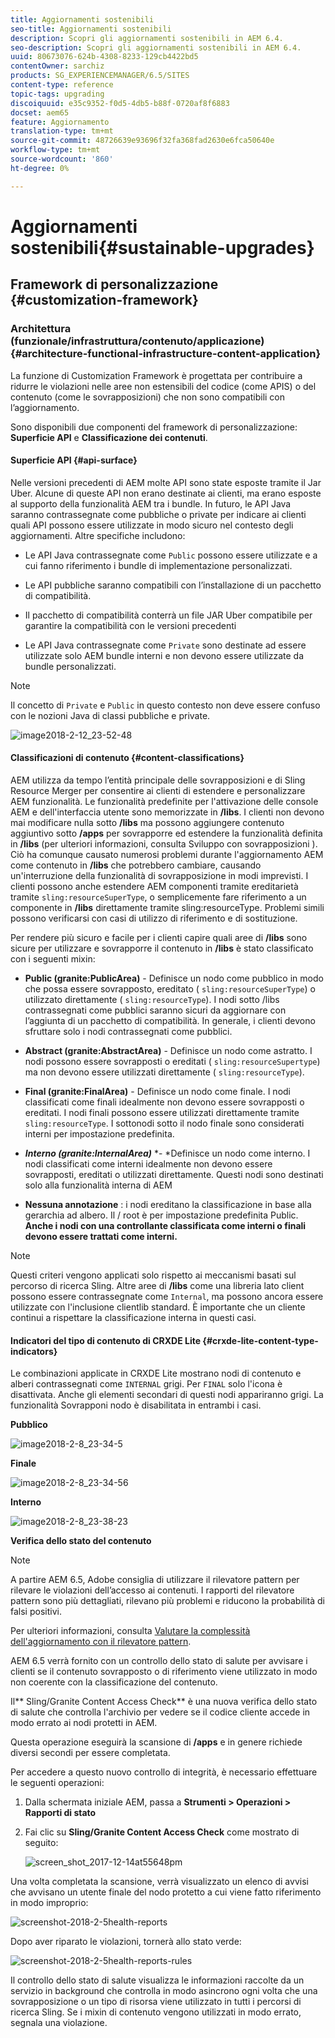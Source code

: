 ```yaml
---
title: Aggiornamenti sostenibili
seo-title: Aggiornamenti sostenibili
description: Scopri gli aggiornamenti sostenibili in AEM 6.4.
seo-description: Scopri gli aggiornamenti sostenibili in AEM 6.4.
uuid: 80673076-624b-4308-8233-129cb4422bd5
contentOwner: sarchiz
products: SG_EXPERIENCEMANAGER/6.5/SITES
content-type: reference
topic-tags: upgrading
discoiquuid: e35c9352-f0d5-4db5-b88f-0720af8f6883
docset: aem65
feature: Aggiornamento
translation-type: tm+mt
source-git-commit: 48726639e93696f32fa368fad2630e6fca50640e
workflow-type: tm+mt
source-wordcount: '860'
ht-degree: 0%

---
```



# Aggiornamenti sostenibili{#sustainable-upgrades}

## Framework di personalizzazione {#customization-framework}

### Architettura (funzionale/infrastruttura/contenuto/applicazione) {#architecture-functional-infrastructure-content-application}

La funzione di Customization Framework è progettata per contribuire a ridurre le violazioni nelle aree non estensibili del codice (come APIS) o del contenuto (come le sovrapposizioni) che non sono compatibili con l’aggiornamento.

Sono disponibili due componenti del framework di personalizzazione: **Superficie API** e **Classificazione dei contenuti**.

#### Superficie API {#api-surface}

Nelle versioni precedenti di AEM molte API sono state esposte tramite il Jar Uber. Alcune di queste API non erano destinate ai clienti, ma erano esposte al supporto della funzionalità AEM tra i bundle. In futuro, le API Java saranno contrassegnate come pubbliche o private per indicare ai clienti quali API possono essere utilizzate in modo sicuro nel contesto degli aggiornamenti. Altre specifiche includono:

* Le API Java contrassegnate come `Public` possono essere utilizzate e a cui fanno riferimento i bundle di implementazione personalizzati.

* Le API pubbliche saranno compatibili con l’installazione di un pacchetto di compatibilità.
* Il pacchetto di compatibilità conterrà un file JAR Uber compatibile per garantire la compatibilità con le versioni precedenti
* Le API Java contrassegnate come `Private` sono destinate ad essere utilizzate solo AEM bundle interni e non devono essere utilizzate da bundle personalizzati.

>[!NOTE]
>
>Il concetto di `Private` e `Public` in questo contesto non deve essere confuso con le nozioni Java di classi pubbliche e private.

![image2018-2-12_23-52-48](assets/image2018-2-12_23-52-48.png)

#### Classificazioni di contenuto {#content-classifications}

AEM utilizza da tempo l’entità principale delle sovrapposizioni e di Sling Resource Merger per consentire ai clienti di estendere e personalizzare AEM funzionalità. Le funzionalità predefinite per l&#39;attivazione delle console AEM e dell&#39;interfaccia utente sono memorizzate in **/libs**. I clienti non devono mai modificare nulla sotto **/libs** ma possono aggiungere contenuto aggiuntivo sotto **/apps** per sovrapporre ed estendere la funzionalità definita in **/libs** (per ulteriori informazioni, consulta Sviluppo con sovrapposizioni ). Ciò ha comunque causato numerosi problemi durante l&#39;aggiornamento AEM come contenuto in **/libs** che potrebbero cambiare, causando un&#39;interruzione della funzionalità di sovrapposizione in modi imprevisti. I clienti possono anche estendere AEM componenti tramite ereditarietà tramite `sling:resourceSuperType`, o semplicemente fare riferimento a un componente in **/libs** direttamente tramite sling:resourceType. Problemi simili possono verificarsi con casi di utilizzo di riferimento e di sostituzione.

Per rendere più sicuro e facile per i clienti capire quali aree di **/libs** sono sicure per utilizzare e sovrapporre il contenuto in **/libs** è stato classificato con i seguenti mixin:

* **Public (granite:PublicArea)**  - Definisce un nodo come pubblico in modo che possa essere sovrapposto, ereditato (  `sling:resourceSuperType`) o utilizzato direttamente (  `sling:resourceType`). I nodi sotto /libs contrassegnati come pubblici saranno sicuri da aggiornare con l’aggiunta di un pacchetto di compatibilità. In generale, i clienti devono sfruttare solo i nodi contrassegnati come pubblici.

* **Abstract (granite:AbstractArea)**  - Definisce un nodo come astratto. I nodi possono essere sovrapposti o ereditati ( `sling:resourceSupertype`) ma non devono essere utilizzati direttamente ( `sling:resourceType`).

* **Final (granite:FinalArea)**  - Definisce un nodo come finale. I nodi classificati come finali idealmente non devono essere sovrapposti o ereditati. I nodi finali possono essere utilizzati direttamente tramite `sling:resourceType`. I sottonodi sotto il nodo finale sono considerati interni per impostazione predefinita.

* ***Interno (granite:InternalArea)*** *- *Definisce un nodo come interno. I nodi classificati come interni idealmente non devono essere sovrapposti, ereditati o utilizzati direttamente. Questi nodi sono destinati solo alla funzionalità interna di AEM

* **Nessuna annotazione** : i nodi ereditano la classificazione in base alla gerarchia ad albero. Il / root è per impostazione predefinita Public. **Anche i nodi con una controllante classificata come interni o finali devono essere trattati come interni.**

>[!NOTE]
>
>Questi criteri vengono applicati solo rispetto ai meccanismi basati sul percorso di ricerca Sling. Altre aree di **/libs** come una libreria lato client possono essere contrassegnate come `Internal`, ma possono ancora essere utilizzate con l&#39;inclusione clientlib standard. È importante che un cliente continui a rispettare la classificazione interna in questi casi.

#### Indicatori del tipo di contenuto di CRXDE Lite {#crxde-lite-content-type-indicators}

Le combinazioni applicate in CRXDE Lite mostrano nodi di contenuto e alberi contrassegnati come `INTERNAL` grigi. Per `FINAL` solo l&#39;icona è disattivata. Anche gli elementi secondari di questi nodi appariranno grigi. La funzionalità Sovrapponi nodo è disabilitata in entrambi i casi.

**Pubblico**

![image2018-2-8_23-34-5](assets/image2018-2-8_23-34-5.png)

**Finale**

![image2018-2-8_23-34-56](assets/image2018-2-8_23-34-56.png)

**Interno**

![image2018-2-8_23-38-23](assets/image2018-2-8_23-38-23.png)

**Verifica dello stato del contenuto**

>[!NOTE]
>
>A partire AEM 6.5, Adobe consiglia di utilizzare il rilevatore pattern per rilevare le violazioni dell’accesso ai contenuti. I rapporti del rilevatore pattern sono più dettagliati, rilevano più problemi e riducono la probabilità di falsi positivi.
>
>Per ulteriori informazioni, consulta [Valutare la complessità dell&#39;aggiornamento con il rilevatore pattern](/help/sites-deploying/pattern-detector.md).

AEM 6.5 verrà fornito con un controllo dello stato di salute per avvisare i clienti se il contenuto sovrapposto o di riferimento viene utilizzato in modo non coerente con la classificazione del contenuto.

Il** Sling/Granite Content Access Check** è una nuova verifica dello stato di salute che controlla l&#39;archivio per vedere se il codice cliente accede in modo errato ai nodi protetti in AEM.

Questa operazione eseguirà la scansione di **/apps** e in genere richiede diversi secondi per essere completata.

Per accedere a questo nuovo controllo di integrità, è necessario effettuare le seguenti operazioni:

1. Dalla schermata iniziale AEM, passa a **Strumenti > Operazioni > Rapporti di stato**
1. Fai clic su **Sling/Granite Content Access Check** come mostrato di seguito:

   ![screen_shot_2017-12-14at55648pm](assets/screen_shot_2017-12-14at55648pm.png)

Una volta completata la scansione, verrà visualizzato un elenco di avvisi che avvisano un utente finale del nodo protetto a cui viene fatto riferimento in modo improprio:

![screenshot-2018-2-5health-reports](assets/screenshot-2018-2-5healthreports.png)

Dopo aver riparato le violazioni, tornerà allo stato verde:

![screenshot-2018-2-5health-reports-rules](assets/screenshot-2018-2-5healthreports-violations.png)

Il controllo dello stato di salute visualizza le informazioni raccolte da un servizio in background che controlla in modo asincrono ogni volta che una sovrapposizione o un tipo di risorsa viene utilizzato in tutti i percorsi di ricerca Sling. Se i mixin di contenuto vengono utilizzati in modo errato, segnala una violazione.
